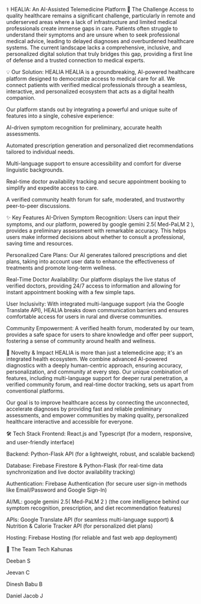 ⚕️ HEALIA: An AI-Assisted Telemedicine Platform
🌟 The Challenge
Access to quality healthcare remains a significant challenge, particularly in remote and underserved areas where a lack of infrastructure and limited medical professionals create immense gaps in care. Patients often struggle to understand their symptoms and are unsure when to seek professional medical advice, leading to delayed diagnoses and overburdened healthcare systems. The current landscape lacks a comprehensive, inclusive, and personalized digital solution that truly bridges this gap, providing a first line of defense and a trusted connection to medical experts.

💡 Our Solution: HEALIA
HEALIA is a groundbreaking, AI-powered healthcare platform designed to democratize access to medical care for all. We connect patients with verified medical professionals through a seamless, interactive, and personalized ecosystem that acts as a digital health companion.

Our platform stands out by integrating a powerful and unique suite of features into a single, cohesive experience:

AI-driven symptom recognition for preliminary, accurate health assessments.

Automated prescription generation and personalized diet recommendations tailored to individual needs.

Multi-language support to ensure accessibility and comfort for diverse linguistic backgrounds.

Real-time doctor availability tracking and secure appointment booking to simplify and expedite access to care.

A verified community health forum for safe, moderated, and trustworthy peer-to-peer discussions.

✨ Key Features
AI-Driven Symptom Recognition: Users can input their symptoms, and our platform, powered by google gemini 2.5( Med-PaLM 2 ), provides a preliminary assessment with remarkable accuracy. This helps users make informed decisions about whether to consult a professional, saving time and resources.

Personalized Care Plans: Our AI generates tailored prescriptions and diet plans, taking into account user data to enhance the effectiveness of treatments and promote long-term wellness.

Real-Time Doctor Availability: Our platform displays the live status of verified doctors, providing 24/7 access to information and allowing for instant appointment booking with a few simple taps.

User Inclusivity: With integrated multi-language support (via the Google Translate API), HEALIA breaks down communication barriers and ensures comfortable access for users in rural and diverse communities.

Community Empowerment: A verified health forum, moderated by our team, provides a safe space for users to share knowledge and offer peer support, fostering a sense of community around health and wellness.

🚀 Novelty & Impact
HEALIA is more than just a telemedicine app; it's an integrated health ecosystem. We combine advanced AI-powered diagnostics with a deeply human-centric approach, ensuring accuracy, personalization, and community at every step. Our unique combination of features, including multi-language support for deeper rural penetration, a verified community forum, and real-time doctor tracking, sets us apart from conventional platforms.

Our goal is to improve healthcare access by connecting the unconnected, accelerate diagnoses by providing fast and reliable preliminary assessments, and empower communities by making quality, personalized healthcare interactive and accessible for everyone.

🛠️ Tech Stack
Frontend: React.js and Typescript (for a modern, responsive, and user-friendly interface)

Backend: Python-Flask API (for a lightweight, robust, and scalable backend)

Database: Firebase Firestore & Python-Flask (for real-time data synchronization and live doctor availability tracking)

Authentication: Firebase Authentication (for secure user sign-in methods like Email/Password and Google Sign-In)

AI/ML: google gemini 2.5( Med-PaLM 2 ) (the core intelligence behind our symptom recognition, prescription, and diet recommendation features)

APIs: Google Translate API (for seamless multi-language support) & Nutrition & Calorie Tracker API (for personalized diet plans)

Hosting: Firebase Hosting (for reliable and fast web app deployment)

🤝 The Team
Tech Kahunas

Deeban S

Jeevan C

Dinesh Babu B

Daniel Jacob J

